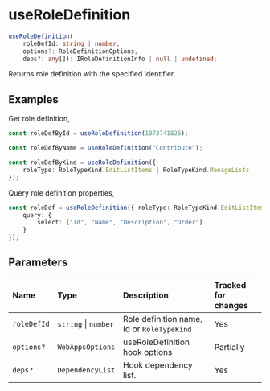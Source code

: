 # useRoleDefinition

```typescript
useRoleDefinition(
	roleDefId: string | number,
	options?: RoleDefinitionOptions,
	deps?: any[]): IRoleDefinitionInfo | null | undefined;
```

Returns role definition with the specified identifier.

## Examples

Get role definition,
```typescript
const roleDefById = useRoleDefinition(1073741826);

const roleDefByName = useRoleDefinition("Contribute");

const roleDefByKind = useRoleDefinition({
	roleType: RoleTypeKind.EditListItems | RoleTypeKind.ManageLists
});
```

Query role definition properties,
```typescript
const roleDef = useRoleDefinition({ roleType: RoleTypeKind.EditListItems }, {
	query: {
		select: ["Id", "Name", "Description", "Order"]
	}
});
```

## Parameters

| Name | Type | Description | Tracked for changes |
| :------ | :------ | :------ | :--------|
| `roleDefId` | `string` \| `number` | Role definition name, Id or `RoleTypeKind` | Yes |
| `options?` | `WebAppsOptions` | useRoleDefinition hook options | Partially |
| `deps?` | `DependencyList` | Hook dependency list. | Yes |
